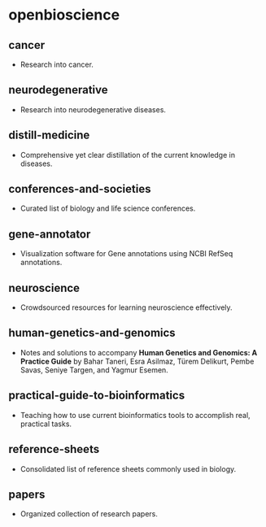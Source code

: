 # openbioscience

## cancer
- Research into cancer.

## neurodegenerative
- Research into neurodegenerative diseases.

## distill-medicine
- Comprehensive yet clear distillation of the current knowledge in diseases.

## conferences-and-societies
- Curated list of biology and life science conferences.

## gene-annotator
- Visualization software for Gene annotations using NCBI RefSeq annotations.

## neuroscience
- Crowdsourced resources for learning neuroscience effectively.

## human-genetics-and-genomics
- Notes and solutions to accompany **Human Genetics and Genomics: A Practice
  Guide** by Bahar Taneri, Esra Asilmaz, Türem Delikurt, Pembe Savas, Seniye
  Targen, and Yagmur Esemen.

## practical-guide-to-bioinformatics
- Teaching how to use current bioinformatics tools to accomplish real,
  practical tasks.

## reference-sheets
- Consolidated list of reference sheets commonly used in biology.

## papers
- Organized collection of research papers.

